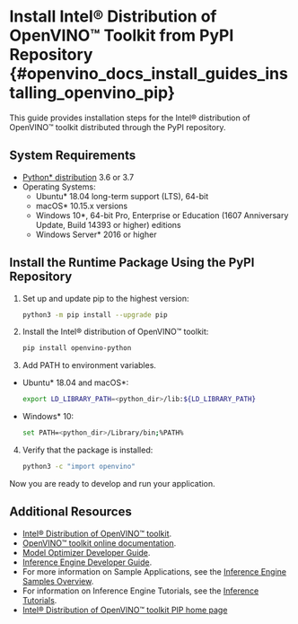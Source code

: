 # Install Intel® Distribution of OpenVINO™ Toolkit from PyPI Repository {#openvino_docs_install_guides_installing_openvino_pip}

This guide provides installation steps for the Intel® distribution of OpenVINO™ toolkit distributed through the PyPI repository.

## System Requirements

* [Python* distribution](https://www.python.org/) 3.6 or 3.7
* Operating Systems:
  - Ubuntu* 18.04 long-term support (LTS), 64-bit
  - macOS* 10.15.x versions
  - Windows 10*, 64-bit Pro, Enterprise or Education (1607 Anniversary Update, Build 14393 or higher) editions
  - Windows Server* 2016 or higher

## Install the Runtime Package Using the PyPI Repository

1. Set up and update pip to the highest version:
   ```sh
   python3 -m pip install --upgrade pip
   ```
2. Install the Intel® distribution of OpenVINO™ toolkit:
   ```sh
   pip install openvino-python
   ```

3. Add PATH to environment variables.
 - Ubuntu* 18.04 and macOS*:
   ```sh
   export LD_LIBRARY_PATH=<python_dir>/lib:${LD_LIBRARY_PATH}
   ```
 - Windows* 10:
    ```sh
   set PATH=<python_dir>/Library/bin;%PATH%
   ```
4. Verify that the package is installed:
   ```sh
   python3 -c "import openvino"
   ```
   
Now you are ready to develop and run your application.


## Additional Resources

- [Intel® Distribution of OpenVINO™ toolkit](https://software.intel.com/en-us/openvino-toolkit).
- [OpenVINO™ toolkit online documentation](https://docs.openvinotoolkit.org).
- [Model Optimizer Developer Guide](../MO_DG/Deep_Learning_Model_Optimizer_DevGuide.md).
- [Inference Engine Developer Guide](../IE_DG/Deep_Learning_Inference_Engine_DevGuide.md).
- For more information on Sample Applications, see the [Inference Engine Samples Overview](../IE_DG/Samples_Overview.md).
- For information on Inference Engine Tutorials, see the [Inference Tutorials](https://github.com/intel-iot-devkit/inference-tutorials-generic).
- [Intel® Distribution of OpenVINO™ toolkit PIP home page](https://pypi.org/project/openvino-python/)

